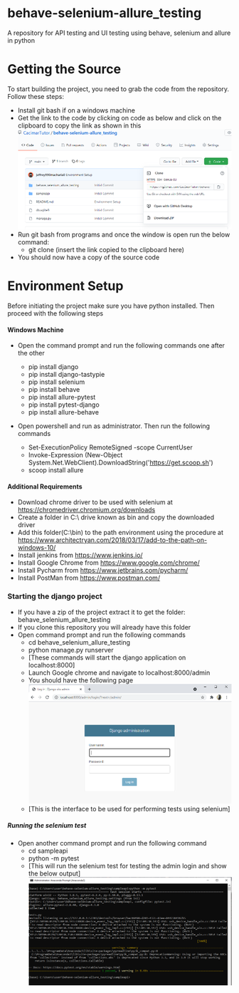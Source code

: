 # behave-selenium-allure_testing
A repository for API testing and UI testing using behave, selenium and allure in python

# Getting the Source
To start building the project, you need to grab the code from the repository. Follow these steps:
* Install git bash if on a windows machine
* Get the link to the code by clicking on code as below and click on the clipboard to copy the link as shown in this 
![Image](start.PNG?raw=true "Clone link")
* Run git bash from programs and once the window is open run the below command:
	* git clone (insert the link copied to the clipboard here)
* You should now have a copy of the source code

# Environment Setup
Before initiating the project make sure you have python installed. Then proceed with the following steps

#### Windows Machine
* Open the command prompt and run the following commands one after the other
	* pip install django
	* pip install django-tastypie
	* pip install selenium
	* pip install behave
	* pip install allure-pytest
	* pip install pytest-django
	* pip install allure-behave


* Open powershell and run as administrator. Then run the following commands
	* Set-ExecutionPolicy RemoteSigned -scope CurrentUser 
	* Invoke-Expression (New-Object System.Net.WebClient).DownloadString('https://get.scoop.sh') 
	* scoop install allure

#### Additional Requirements
* Download chrome driver to be used with selenium at https://chromedriver.chromium.org/downloads
* Create a folder in C:\ drive known as bin and copy the downloaded driver
* Add this folder(C:\bin) to the path environment using the procedure at https://www.architectryan.com/2018/03/17/add-to-the-path-on-windows-10/
* Install jenkins from https://www.jenkins.io/
* Install Google Chrome from https://www.google.com/chrome/
* Install Pycharm from https://www.jetbrains.com/pycharm/
* Install PostMan from https://www.postman.com/


### Starting the django project
* If you have a zip of the project extract it to get the folder: behave_selenium_allure_testing
* If you clone this repository you will already have this folder
* Open command prompt and run the following commands
	* cd behave_selenium_allure_testing
	* python manage.py runserver
	* [These commands will start the django application on localhost:8000]
	* Launch Google chrome and navigate to localhost:8000/admin
	* You should have the following page
	![Image](django.PNG?raw=true "Clone link")
	* [This is the interface to be used for performing tests using selenium]
##### Running the selenium test
* Open another command prompt and run the following command
	* cd sampleapi
	* python -m pytest 
	* [This will run the selenium test for testing the admin login and show the below output]
	![Image](seleniumtest.PNG?raw=true "Clone link")






